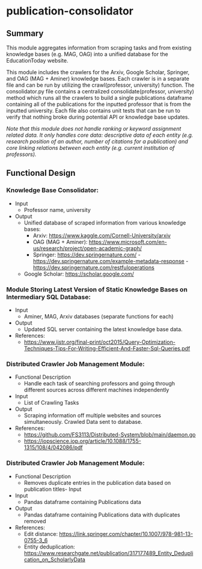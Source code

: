 # publication-consolidator

## Summary

This module aggregates information from scraping tasks and from existing knowledge bases (e.g. MAG, OAG) into a unified database for the EducationToday website.

This module includes the crawlers for the Arxiv, Google Scholar, Springer, and OAG (MAG + Aminer) knowledge bases. Each crawler is in a separate file and can be run by utilizing the crawl(professor, university) function. The consolidator.py file contains a centralized consolidate(professor, university) method which runs all the crawlers to build a single publications dataframe containing all of the publications for the inputted professor that is from the inputted university. Each file also contains unit tests that can be run to verify that nothing broke during potential API or knowledge base updates.

*Note that this module does not handle ranking or keyword assignment related data. It only handles core data: descriptive data of each entity (e.g. research position of an author, number of citations for a publication) and core linking relations between each entity (e.g. current institution of professors).*


## Functional Design 
### Knowledge Base Consolidator: 
- Input 
  - Professor name, university
- Output
  - Unified database of scraped information from various knowledge bases:
      - Arxiv: https://www.kaggle.com/Cornell-University/arxiv
      - OAG (MAG + Aminer): https://www.microsoft.com/en-us/research/project/open-academic-graph/
      - Springer: https://dev.springernature.com/ 
                  - https://dev.springernature.com/example-metadata-response 
                  - https://dev.springernature.com/restfuloperations 
   - Google Scholar: https://scholar.google.com/

### Module Storing Latest Version of Static Knowledge Bases on Intermediary SQL Database: 
- Input 
  - Aminer, MAG, Arxiv databases (separate functions for each)
- Output
  - Updated SQL server containing the latest knowledge base data.
- References:
  - https://www.ijstr.org/final-print/oct2015/Query-Optimization-Techniques-Tips-For-Writing-Efficient-And-Faster-Sql-Queries.pdf 

### Distributed Crawler Job Management Module:
- Functional Description
  - Handle each task of searching professors and going through different sources across different machines independently
- Input 
  - List of Crawling Tasks
- Output
  - Scraping information off multiple websites and sources simultaneously. Crawled Data sent to database. 
- References:
  - https://github.com/FS3113/Distributed-System/blob/main/daemon.go 
  - https://iopscience.iop.org/article/10.1088/1755-1315/108/4/042086/pdf

### Distributed Crawler Job Management Module:
- Functional Description
  - Removes duplicate entries in the publication data based on publication titles- Input 
- Input 
  - Pandas dataframe containing Publications data
- Output
  - Pandas dataframe containing Publications data with duplicates removed
- References:
  - Edit distance: https://link.springer.com/chapter/10.1007/978-981-13-0755-3_6 
  - Entity deduplication: https://www.researchgate.net/publication/317177489_Entity_Deduplication_on_ScholarlyData 


